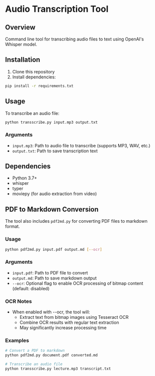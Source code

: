# Audio Transcription Tool

## Overview
Command line tool for transcribing audio files to text using OpenAI's Whisper model.

## Installation
1. Clone this repository
2. Install dependencies:
```bash
pip install -r requirements.txt
```

## Usage
To transcribe an audio file:
```bash
python transscribe.py input.mp3 output.txt
```

### Arguments
- `input.mp3`: Path to audio file to transcribe (supports MP3, WAV, etc.)
- `output.txt`: Path to save transcription text

## Dependencies
- Python 3.7+
- whisper
- typer
- moviepy (for audio extraction from video)

## PDF to Markdown Conversion

The tool also includes `pdf2md.py` for converting PDF files to markdown format.

### Usage
```bash
python pdf2md.py input.pdf output.md [--ocr]
```

### Arguments
- `input.pdf`: Path to PDF file to convert  
- `output.md`: Path to save markdown output  
- `--ocr`: Optional flag to enable OCR processing of bitmap content (default: disabled)

### OCR Notes
- When enabled with --ocr, the tool will:
  - Extract text from bitmap images using Tesseract OCR
  - Combine OCR results with regular text extraction
  - May significantly increase processing time

### Examples
```bash
# Convert a PDF to markdown
python pdf2md.py document.pdf converted.md

# Transcribe an audio file
python transscribe.py lecture.mp3 transcript.txt
